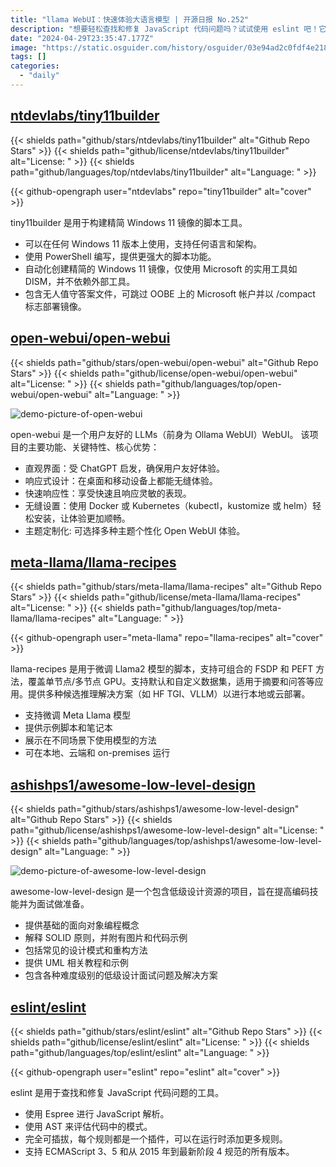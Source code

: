 ```yaml
---
title: "llama WebUI：快速体验大语言模型 | 开源日报 No.252"
description: "想要轻松查找和修复 JavaScript 代码问题吗？试试使用 eslint 吧！它使用 Espree 进行 JavaScript 解析，支持多个 ECMAScript 规范版本，完全可插拔，让你随时添加更多规则。让 eslint 帮你提升代码质量，提升开发效率！"
date: "2024-04-29T23:35:47.177Z"
image: "https://static.osguider.com/history/osguider/03e94ad2c0fdf4e218356293dd834d18.png"
tags: []
categories:
  - "daily"
---
```


## [ntdevlabs/tiny11builder](https://github.com/ntdevlabs/tiny11builder)

{{< shields path="github/stars/ntdevlabs/tiny11builder" alt="Github Repo Stars" >}} {{< shields path="github/license/ntdevlabs/tiny11builder" alt="License: " >}} {{< shields path="github/languages/top/ntdevlabs/tiny11builder" alt="Language: " >}}

{{< github-opengraph user="ntdevlabs" repo="tiny11builder" alt="cover" >}}

tiny11builder 是用于构建精简 Windows 11 镜像的脚本工具。

- 可以在任何 Windows 11 版本上使用，支持任何语言和架构。
- 使用 PowerShell 编写，提供更强大的脚本功能。
- 自动化创建精简的 Windows 11 镜像，仅使用 Microsoft 的实用工具如 DISM，并不依赖外部工具。
- 包含无人值守答案文件，可跳过 OOBE 上的 Microsoft 帐户并以 /compact 标志部署镜像。
  
## [open-webui/open-webui](https://github.com/open-webui/open-webui)

{{< shields path="github/stars/open-webui/open-webui" alt="Github Repo Stars" >}} {{< shields path="github/license/open-webui/open-webui" alt="License: " >}} {{< shields path="github/languages/top/open-webui/open-webui" alt="Language: " >}}

![demo-picture-of-open-webui](https://static.osguider.com/subject/github/open-webui/open-webui/1ec8af1c88668721fd12a9c42de22730.gif)

open-webui 是一个用户友好的 LLMs（前身为 Ollama WebUI）WebUI。
该项目的主要功能、关键特性、核心优势：

- 直观界面：受 ChatGPT 启发，确保用户友好体验。
- 响应式设计：在桌面和移动设备上都能无缝体验。
- 快速响应性：享受快速且响应灵敏的表现。
- 无缝设置：使用 Docker 或 Kubernetes（kubectl，kustomize 或 helm）轻松安装，让体验更加顺畅。
- 主题定制化: 可选择多种主题个性化 Open WebUI 体验。
  
## [meta-llama/llama-recipes](https://github.com/meta-llama/llama-recipes)

{{< shields path="github/stars/meta-llama/llama-recipes" alt="Github Repo Stars" >}} {{< shields path="github/license/meta-llama/llama-recipes" alt="License: " >}} {{< shields path="github/languages/top/meta-llama/llama-recipes" alt="Language: " >}}

{{< github-opengraph user="meta-llama" repo="llama-recipes" alt="cover" >}}

llama-recipes 是用于微调 Llama2 模型的脚本，支持可组合的 FSDP 和 PEFT 方法，覆盖单节点/多节点 GPU。支持默认和自定义数据集，适用于摘要和问答等应用。提供多种候选推理解决方案（如 HF TGI、VLLM）以进行本地或云部署。

- 支持微调 Meta Llama 模型
- 提供示例脚本和笔记本
- 展示在不同场景下使用模型的方法
- 可在本地、云端和 on-premises 运行
  
## [ashishps1/awesome-low-level-design](https://github.com/ashishps1/awesome-low-level-design)

{{< shields path="github/stars/ashishps1/awesome-low-level-design" alt="Github Repo Stars" >}} {{< shields path="github/license/ashishps1/awesome-low-level-design" alt="License: " >}} {{< shields path="github/languages/top/ashishps1/awesome-low-level-design" alt="Language: " >}}

![demo-picture-of-awesome-low-level-design](https://static.osguider.com/subject/github/ashishps1/awesome-low-level-design/ed80dfe55327c92653d75412ec31ea6a.png)

awesome-low-level-design 是一个包含低级设计资源的项目，旨在提高编码技能并为面试做准备。

- 提供基础的面向对象编程概念
- 解释 SOLID 原则，并附有图片和代码示例
- 包括常见的设计模式和重构方法
- 提供 UML 相关教程和示例
- 包含各种难度级别的低级设计面试问题及解决方案
  
## [eslint/eslint](https://github.com/eslint/eslint)

{{< shields path="github/stars/eslint/eslint" alt="Github Repo Stars" >}} {{< shields path="github/license/eslint/eslint" alt="License: " >}} {{< shields path="github/languages/top/eslint/eslint" alt="Language: " >}}

{{< github-opengraph user="eslint" repo="eslint" alt="cover" >}}

eslint 是用于查找和修复 JavaScript 代码问题的工具。

- 使用 Espree 进行 JavaScript 解析。
- 使用 AST 来评估代码中的模式。
- 完全可插拔，每个规则都是一个插件，可以在运行时添加更多规则。
- 支持 ECMAScript 3、5 和从 2015 年到最新阶段 4 规范的所有版本。
  
